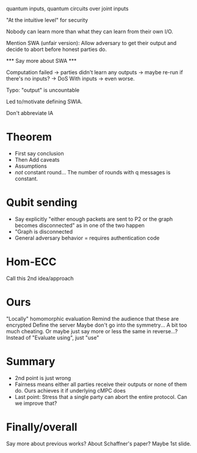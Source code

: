 quantum inputs, quantum circuits over joint inputs

"At the intuitive level" for security

Nobody can learn more than what they can learn from their own I/O.

Mention SWA (unfair version): Allow adversary to get their output and decide to abort before honest parties do.

*** Say more about SWA ***

Computation failed -> parties didn't learn any outputs -> maybe re-run if there's no inputs? -> DoS
With inputs -> even worse.

Typo: "output" is uncountable

Led to/motivate defining SWIA.

Don't abbreviate IA

# Theorem

* First say conclusion
* Then Add caveats
* Assumptions
* _not_ constant round... The number of rounds with q messages is constant.

# Qubit sending

* Say explicitly "either enough packets are sent to P2 or the graph becomes disconnected" as in one of the two happen
* "Graph is disconnected
* General adversary behavior = requires authentication code

# Hom-ECC

Call this 2nd idea/approach

# Ours

"Locally" homomorphic evaluation
Remind the audience that these are encrypted
Define the server
Maybe don't go into the symmetry... A bit too much cheating. Or maybe just say more or less the same in reverse...?
Instead of "Evaluate using", just "use"

# Summary
* 2nd point is just wrong
* Fairness means either all parties receive their outputs or none of them do. Ours achieves it if underlying cMPC does
* Last point: Stress that a single party can abort the entire protocol. Can we improve that?

# Finally/overall

Say more about previous works?
About Schaffner's paper? Maybe 1st slide.

